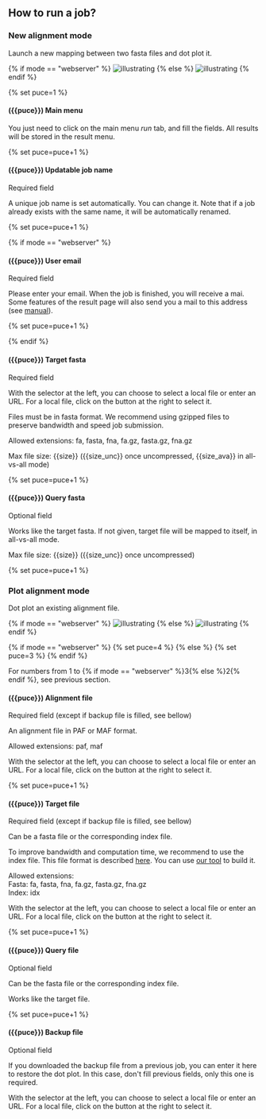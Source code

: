 How to run a job?
-----------------

### New alignment mode

Launch a new mapping between two fasta files and dot plot it.

{% if mode == "webserver" %}
![illustrating](/static/images/D-GENIES-run_na.png)
{% else %}
![illustrating](/static/images/D-GENIES-run-standalone_na.png)
{% endif %}

{% set puce=1 %}

#### ({{puce}}) Main menu

You just need to click on the main menu *run* tab, and fill the fields. All results will be stored in the result menu.

{% set puce=puce+1 %}

#### ({{puce}}) Updatable job name

Required field

A unique job name is set automatically. You can change it. Note that if a job already exists with the same name, it will be automatically renamed.

{% set puce=puce+1 %}

{% if mode == "webserver" %}

#### ({{puce}}) User email

Required field

Please enter your email. When the job is finished, you will receive a mai. Some features of the result page will also send you a mail to this address (see [manual](/documentation/result)).

{% set puce=puce+1 %}

{% endif %}

#### ({{puce}}) Target fasta

Required field

With the selector at the left, you can choose to select a local file or enter an URL. For a local file, click on the button at the right to select it.

Files must be in fasta format. We recommend using gzipped files to preserve bandwidth and speed job submission.

Allowed extensions: fa, fasta, fna, fa.gz, fasta.gz, fna.gz

Max file size: {{size}} ({{size_unc}} once uncompressed, {{size_ava}} in all-vs-all mode)

{% set puce=puce+1 %}

#### ({{puce}}) Query fasta

Optional field

Works like the target fasta. If not given, target file will be mapped to itself, in all-vs-all mode.

Max file size: {{size}} ({{size_unc}} once uncompressed)

{% set puce=puce+1 %}

### Plot alignment mode

Dot plot an existing alignment file.

{% if mode == "webserver" %}
![illustrating](/static/images/D-GENIES-run_pa.png)
{% else %}
![illustrating](/static/images/D-GENIES-run-standalone_pa.png)
{% endif %}

{% if mode == "webserver" %}
{% set puce=4 %}
{% else %}
{% set puce=3 %}
{% endif %}

For numbers from 1 to {% if mode == "webserver" %}3{% else %}2{% endif %}, see previous section.

#### ({{puce}}) Alignment file

Required field (except if backup file is filled, see bellow)

An alignment file in PAF or MAF format.

Allowed extensions: paf, maf

With the selector at the left, you can choose to select a local file or enter an URL. For a local file, click on the button at the right to select it.

{% set puce=puce+1 %}

#### ({{puce}}) Target file

Required field (except if backup file is filled, see bellow)

Can be a fasta file or the corresponding index file.

To improve bandwidth and computation time, we recommend to use the index file. This file format is described [here](/documentation/formats#index-file). You can use [our tool](https://raw.githubusercontent.com/genotoul-bioinfo/dgenies/v{{version}}/src/dgenies/bin/index.py) to build it.

Allowed extensions:  
Fasta: fa, fasta, fna, fa.gz, fasta.gz, fna.gz  
Index: idx

With the selector at the left, you can choose to select a local file or enter an URL. For a local file, click on the button at the right to select it.

{% set puce=puce+1 %}

#### ({{puce}}) Query file

Optional field

Can be the fasta file or the corresponding index file.

Works like the target file.

{% set puce=puce+1 %}

#### ({{puce}}) Backup file

Optional field

If you downloaded the backup file from a previous job, you can enter it here to restore the dot plot. In this case, don't fill previous fields, only this one is required.

With the selector at the left, you can choose to select a local file or enter an URL. For a local file, click on the button at the right to select it.